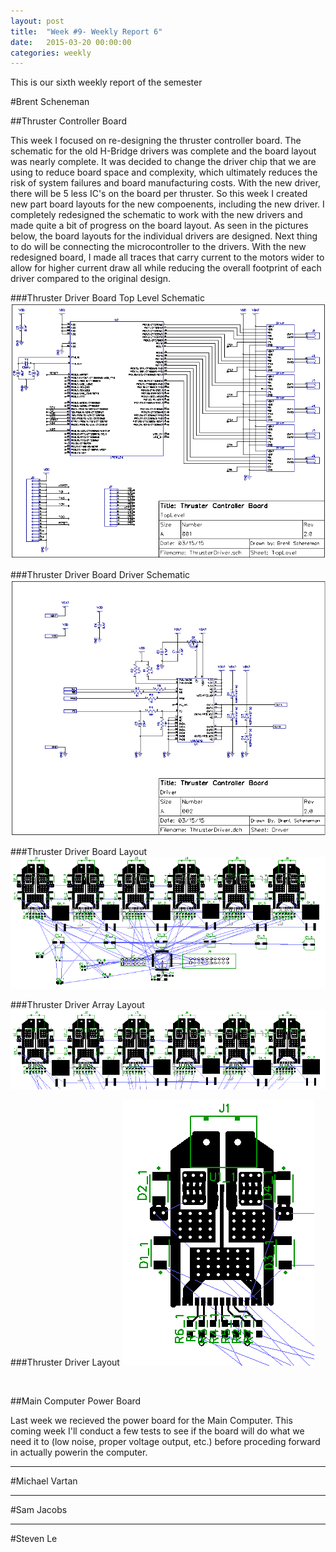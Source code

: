 ```yaml
---
layout: post
title:  "Week #9- Weekly Report 6"
date:   2015-03-20 00:00:00
categories: weekly
---
```


This is our sixth weekly report of the semester

#Brent Scheneman

##Thruster Controller Board

This week I focused on re-designing the thruster controller board. The schematic for the old H-Bridge drivers was complete and the board layout was nearly complete. It was decided to change the driver chip that we are using to reduce board space and complexity, which ultimately reduces the risk of system failures and board manufacturing costs. With the new driver, there will be 5 less IC's on the board per thruster. So this week I created new part board layouts for the new compoenents, including the new driver. I completely redesigned the schematic to work with the new drivers and made quite a bit of progress on the board layout. As seen in the pictures below, the board layouts for the individual drivers are designed. Next thing to do will be connecting the microcontroller to the drivers. With the new redesigned board, I made all traces that carry current to the motors wider to allow for higher current draw all while reducing the overall footprint of each driver compared to the original design.

###Thruster Driver Board Top Level Schematic
![Thruster Driver Board Top Level Schematic](/images/ThrusterBoard_TopLevelSch.png)

###Thruster Driver Board Driver Schematic
![Thruster Driver Board Driver Schematic](/images/ThrusterBoard_DriverSch.png)

###Thruster Driver Board Layout
![Thruster Driver Board Layout](/images/ThrusterBoard_TopLevelBrd.png)

###Thruster Driver Array Layout
![Thruster Driver Board Layout](/images/ThrusterBoard_DriverArrayBrd.png)

###Thruster Driver Layout
![Thruster Driver Board Layout](/images/ThrusterBoard_DriverBrd.png)

<br>

##Main Computer Power Board

Last week we recieved the power board for the Main Computer. This coming week I'll conduct a few tests to see if the board will do what we need it to (low noise, proper voltage output, etc.) before proceding forward in actually powerin the computer.

---

#Michael Vartan

---

#Sam Jacobs

---

#Steven Le

